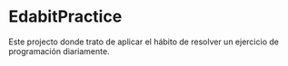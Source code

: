 # EdabitPractice


Este projecto donde trato de aplicar el hábito de resolver un ejercicio de programación diariamente.

